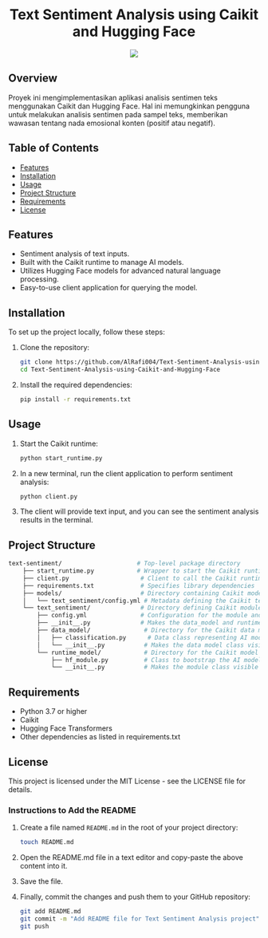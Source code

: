 <div align="center">

# Text Sentiment Analysis using Caikit and Hugging Face

<img src="https://img.shields.io/badge/python-3670A0?style=for-the-badge&logo=python&logoColor=ffdd54">

</div>

## Overview

Proyek ini mengimplementasikan aplikasi analisis sentimen teks menggunakan Caikit dan Hugging Face. Hal ini memungkinkan pengguna untuk melakukan analisis sentimen pada sampel teks, memberikan wawasan tentang nada emosional konten (positif atau negatif).

## Table of Contents

- [Features](#features)
- [Installation](#installation)
- [Usage](#usage)
- [Project Structure](#project-structure)
- [Requirements](#requirements)
- [License](#license)

## Features

- Sentiment analysis of text inputs.
- Built with the Caikit runtime to manage AI models.
- Utilizes Hugging Face models for advanced natural language processing.
- Easy-to-use client application for querying the model.

## Installation

To set up the project locally, follow these steps:

1. Clone the repository:

   ```bash
   git clone https://github.com/AlRafi004/Text-Sentiment-Analysis-using-Caikit-and-Hugging-Face.git
   cd Text-Sentiment-Analysis-using-Caikit-and-Hugging-Face

2. Install the required dependencies:
   
   ```bash
   pip install -r requirements.txt

## Usage

1. Start the Caikit runtime:

   ```bash
   python start_runtime.py

2. In a new terminal, run the client application to perform sentiment analysis:

   ```bash
   python client.py

3. The client will provide text input, and you can see the sentiment analysis results in the terminal.

## Project Structure

```bash
text-sentiment/                     # Top-level package directory
    ├── start_runtime.py            # Wrapper to start the Caikit runtime as a gRPC server
    ├── client.py                    # Client to call the Caikit runtime for inference
    ├── requirements.txt             # Specifies library dependencies
    ├── models/                      # Directory containing Caikit model metadata and artifacts
    │   └── text_sentiment/config.yml # Metadata defining the Caikit text sentiment model
    └── text_sentiment/              # Directory defining Caikit module(s)
        ├── config.yml               # Configuration for the module and model input/output
        ├── __init__.py              # Makes the data_model and runtime_model packages visible
        ├── data_model/               # Directory for the Caikit data model
        │   ├── classification.py      # Data class representing AI model attributes
        │   └── __init__.py           # Makes the data model class visible
        └── runtime_model/            # Directory for the Caikit model wrapper
            ├── hf_module.py          # Class to bootstrap the AI model in Caikit
            └── __init__.py           # Makes the module class visible

```

## Requirements

* Python 3.7 or higher
* Caikit
* Hugging Face Transformers
* Other dependencies as listed in requirements.txt

## License

This project is licensed under the MIT License - see the LICENSE file for details.

### Instructions to Add the README

1. Create a file named `README.md` in the root of your project directory:

   ```bash
   touch README.md

2. Open the README.md file in a text editor and copy-paste the above content into it.

3. Save the file.

4. Finally, commit the changes and push them to your GitHub repository:

   ```bash
   git add README.md
   git commit -m "Add README file for Text Sentiment Analysis project"
   git push

